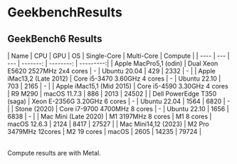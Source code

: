 # GeekbenchResults
## GeekBench6 Results

| Name | CPU | GPU | OS | Single-Core | Multi-Core | Compute |
| ---- | --- | --- | -------: | --------: | ---------:|
| Apple MacPro5,1 (odin) | Dual Xeon E5620 2527MHz 2x4 cores | - | Ubuntu 20.04 | 429 | 2332 | - |
| Apple iMac13,2  (Late 2012) | Core i5-3470 3.60GHz 4 cores | - | Ubuntu 22.10 | 703 | 2165 | - |
| Apple iMac15,1 (Mid 2015) | Core i5-4590 3.30GHz 4 cores | R9 M290 | macOS 11.7.3 | 886 | 2013 | 24502 |
| Dell PowerEdge T350 (saga) | Xeon E-2356G 3.20GHz 6 cores | - | Ubuntu 22.04 | 1564 | 6820 | - |
| Stone (2020) | Core i7-9700 4700MHz 8 cores | - | Ubuntu 22.10 | 1656 | 6838 | - |
| Mac Mini (Late 2020) | M1 3197MHz 8 cores | M1 8 cores | macOS 12.6.3 | 2124 | 8417 | 27527 |
| Mac Mini14,12 (2023) | M2 Pro 3479MHz 12cores | M2 19 cores | macOS | 2605 | 14235 | 79724 | 

<br>
Compute results are with Metal.
